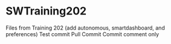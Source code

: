 # SWTraining202
Files from Training 202 (add autonomous, smartdashboard, and preferences)
Test commit
Pull Commit
Commit comment only
